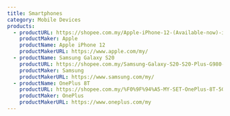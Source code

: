 ```yaml
---
title: Smartphones
category: Mobile Devices
products:
  - productURL: https://shopee.com.my/Apple-iPhone-12-(Available-now)-i.304509804.6060702719
    productMaker: Apple
    productName: Apple iPhone 12
    productMakerURL: https://www.apple.com/my/
  - productName: Samsung Galaxy S20
    productURL: https://shopee.com.my/Samsung-Galaxy-S20-S20-Plus-G980-G985-8GB-RAM-128GB-ROM-1-Year-SME-warranty-i.21169502.4419196048
    productMaker: Samsung
    productMakerURL: https://www.samsung.com/my/
  - productName: OnePlus 8T
    productURL: https://shopee.com.my/%F0%9F%94%A5-MY-SET-OnePlus-8T-5G-120HZ-65W-4500mAh-256GB-ROM-12GB-RAM-1-Year-Warranty%F0%9F%94%A5-i.250111540.6958590599
    productMaker: OnePlus
    productMakerURL: https://www.oneplus.com/my
---
```

